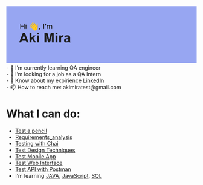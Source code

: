 <img src="https://github.com/Aki-Mira/Aki-mira/blob/main/header.png">  
- 🌱 I’m currently learning QA engineer  <br>
- 🔭 I’m looking for a job as a QA Intern   <br>
- 💬 Know about my expirience <a href="https://www.linkedin.com/in/akimira/" target="_blank">LinkedIn</a>   <br>
- 📫 How to reach me: akimiratest@gmail.com   <br>

# What I can do:
 - <a href="https://github.com/Aki-Mira/QA_Basic_Stepik/blob/main/HOW_TO_TEST_A_PENCIL.md" target="_blank">Test a pencil</a>
 - <a href="https://github.com/Aki-Mira/QA_Basic_Stepik/blob/main/requirements_analysis.md" target="_blank">Requirements_analysis</a>
 - <a href="https://github.com/Aki-Mira/FreeCodeCamp/tree/main/Quality%20Assurance%20and%20Testing%20with%20Chai" target="_blank">Testing with Chai</a>
 - <a href="https://github.com/Aki-Mira/QA_Basic_University_Innopolis/blob/main/QA/Test_Design_Techniques.md" target="_blank">Test Design Techniques</a>
 - <a href="https://github.com/Aki-Mira/QA_Basic_University_Innopolis/blob/main/QA/TEST.md" target="_blank">Test Mobile App</a>
 - <a href="https://github.com/Aki-Mira/QA_SkillBox/blob/main/QA/HomeWork1.md" target="_blank">Test Web Interface</a>
 - <a href="https://github.com/Aki-Mira/QA_SkillBox/blob/main/QA/HomeWork2.md" target="_blank">Test API with Postman</a>
 - I’m learning <a href="https://github.com/Aki-Mira/QA_Basic_University_Innopolis/tree/main/JAVA" target="_blank">JAVA</a>, <a href="https://github.com/Aki-Mira/CodeWars/tree/main/JS" target="_blank">JavaScript</a>, <a href="https://github.com/Aki-Mira/CodeWars/tree/main/SQL" target="_blank">SQL</a> 

<!--
**Aki-Mira/Aki-mira** is a ✨ _special_ ✨ repository because its `README.md` (this file) appears on your GitHub profile.

Here are some ideas to get you started:

- 🔭 I’m currently working on ...
- 🌱 I’m currently learning ...
- 👯 I’m looking to collaborate on ...
- 🤔 I’m looking for help with ...
- 💬 Ask me about ...
- 📫 How to reach me: ...
- 😄 Pronouns: ...
- ⚡ Fun fact: ...
-->
